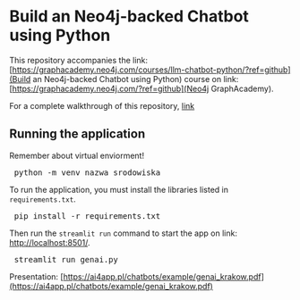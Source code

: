# Build an Neo4j-backed Chatbot using Python

This repository accompanies the link:[https://graphacademy.neo4j.com/courses/llm-chatbot-python/?ref=github](Build an Neo4j-backed Chatbot using Python) course on link: [https://graphacademy.neo4j.com/?ref=github](Neo4j GraphAcademy).

For a complete walkthrough of this repository, [link](https://graphacademy.neo4j.com/courses/llm-chatbot-python/)

## Running the application

Remember about virtual enviorment! 

<pre> python -m venv nazwa_srodowiska</pre>
To run the application, you must install the libraries listed in `requirements.txt`.

<pre> pip install -r requirements.txt</pre>  

Then run the `streamlit run` command to start the app on link: [http://localhost:8501/](http://localhost:8501/).

<pre> streamlit run genai.py</pre>


Presentation: [https://ai4app.pl/chatbots/example/genai_krakow.pdf](https://ai4app.pl/chatbots/example/genai_krakow.pdf)
